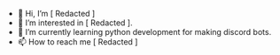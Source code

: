 - 👋 Hi, I’m [ Redacted ]
- 👀 I’m interested in [ Redacted ].
- 🌱 I’m currently learning python development for making discord bots.
- 📫 How to reach me [ Redacted ]

<!---
ioraspb3rry/ioraspb3rry is a ✨ special ✨ repository because its `README.md` (this file) appears on your GitHub profile.
You can click the Preview link to take a look at your changes.
--->

